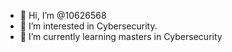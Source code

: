 - 👋 Hi, I’m @10626568
- 👀 I’m interested in Cybersecurity.
- 🤖 I’m currently learning masters in Cybersecurity
